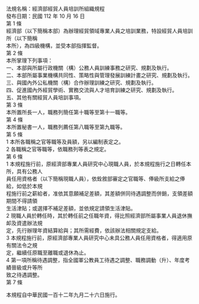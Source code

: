 法規名稱：經濟部經貿人員培訓所組織規程  
發布日期：民國 112 年 10 月 16 日  
第 1 條  
經濟部（以下簡稱本部）為辦理經貿領域專業人員之培訓業務，特設經貿人員培訓所（以下簡稱  
本所），為四級機構，並受本部指揮監督。  
第 2 條  
本所掌理下列事項：  
一、本部與所屬行政機關（構）公務人員訓練事務之研究、規劃及執行。  
二、本部所屬事業機構共同性、策略性與管理發展訓練計畫之研究、規劃及執行。  
三、與國內外公私機關（構）合作辦理訓練之研究、規劃及執行。  
四、促進國內外經貿學術、實務交流與人才培育訓練之研究、規劃及執行。  
五、其他有關經貿人員培訓事項。  
第 3 條  
本所置所長一人，職務列簡任第十職等至第十一職等。  
第 4 條  
本所置秘書一人，職務列薦任第八職等至第九職等。  
第 5 條  
1 本所各職稱之官等職等及員額，另以編制表定之。  
2 各職稱之官等職等，依職務列等表之規定。  
第 6 條  
1 本規程施行前，原經濟部專業人員研究中心現職人員，於本規程施行之日轉任本所，具有公務人  
員任用資格者（以下簡稱現職人員），依銓敘部審定之官職等、俸級所支給之俸給，如低於本規  
程施行前之薪給者，准依其意願補足差額，其差額併同待遇調整而併銷，支領差額期間不得請領  
生活津貼；或選擇不補足差額，並依規定請領生活津貼。  
2 現職人員於轉任時，其於轉任前之任職年資，得比照經濟部所屬事業人員退休撫卹及資遣辦法規  
定，先行辦理年資結算給與；其所需經費，依該辦法相關規定支給。  
3 本規程施行前，原經濟部專業人員研究中心未具公務人員任用資格者，得適用原有關法令之規  
定，繼續任原職至離職或退休為止。  
4 第一項所稱待遇調整，指全國軍公教員工待遇之調整、職務調動（升）、年度考績晉級或升等所  
致之待遇調整。  
第 7 條  


本規程自中華民國一百十二年九月二十六日施行。  


